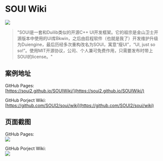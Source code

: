 # SOUI Wiki

![](https://avatars3.githubusercontent.com/u/26452547?v=3&s=200)

> "SOUI是一套和Duilib类似的开源C++ UI开发框架。它的祖宗是金山卫士开源版本中使用的UI库Bkwin，之后由启程软件（也就是我了）开发维护升级为Duiengine，最后历经多次重构改名为SOUI，寓意“瘦UI”，“UI, just so so!”。使用MIT开源协议，公司、个人兼可免费作用，只需要发布时带上SOUI的license。"

## 案例地址
GitHub Pages:  
[https://soui2.github.io/SOUIWiki/](https://soui2.github.io/SOUIWiki/)  

GitHub Porject Wiki:  
[https://github.com/SOUI2/soui/wiki](https://github.com/SOUI2/soui/wiki)  

## 页面截图
GitHub Pages:  
![](assets/100/20170719-16668242.png=600-)  

GitHub Porject Wiki:  
![](assets/100/20170806-91e7b88f.png=600-)  
